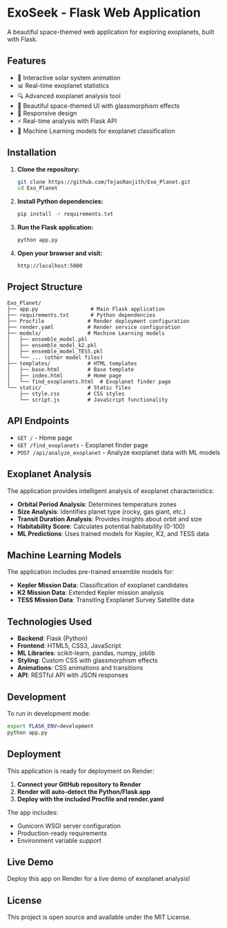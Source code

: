 # ExoSeek - Flask Web Application

A beautiful space-themed web application for exploring exoplanets, built with Flask.

## Features

- 🌌 Interactive solar system animation
- 📊 Real-time exoplanet statistics
- 🔍 Advanced exoplanet analysis tool
- 🎨 Beautiful space-themed UI with glassmorphism effects
- 📱 Responsive design
- ⚡ Real-time analysis with Flask API
- 🤖 Machine Learning models for exoplanet classification

## Installation

1. **Clone the repository:**
   ```bash
   git clone https://github.com/TejasRanjith/Exo_Planet.git
   cd Exo_Planet
   ```

2. **Install Python dependencies:**
   ```bash
   pip install -r requirements.txt
   ```

3. **Run the Flask application:**
   ```bash
   python app.py
   ```

4. **Open your browser and visit:**
   ```
   http://localhost:5000
   ```

## Project Structure

```
Exo_Planet/
├── app.py                 # Main Flask application
├── requirements.txt       # Python dependencies
├── Procfile              # Render deployment configuration
├── render.yaml           # Render service configuration
├── models/               # Machine Learning models
│   ├── ensemble_model.pkl
│   ├── ensemble_model_k2.pkl
│   ├── ensemble_model_TESS.pkl
│   └── ... (other model files)
├── templates/            # HTML templates
│   ├── base.html         # Base template
│   ├── index.html        # Home page
│   └── find_exoplanets.html  # Exoplanet finder page
└── static/               # Static files
    ├── style.css         # CSS styles
    └── script.js         # JavaScript functionality
```

## API Endpoints

- `GET /` - Home page
- `GET /find_exoplanets` - Exoplanet finder page
- `POST /api/analyze_exoplanet` - Analyze exoplanet data with ML models

## Exoplanet Analysis

The application provides intelligent analysis of exoplanet characteristics:

- **Orbital Period Analysis**: Determines temperature zones
- **Size Analysis**: Identifies planet type (rocky, gas giant, etc.)
- **Transit Duration Analysis**: Provides insights about orbit and size
- **Habitability Score**: Calculates potential habitability (0-100)
- **ML Predictions**: Uses trained models for Kepler, K2, and TESS data

## Machine Learning Models

The application includes pre-trained ensemble models for:
- **Kepler Mission Data**: Classification of exoplanet candidates
- **K2 Mission Data**: Extended Kepler mission analysis
- **TESS Mission Data**: Transiting Exoplanet Survey Satellite data

## Technologies Used

- **Backend**: Flask (Python)
- **Frontend**: HTML5, CSS3, JavaScript
- **ML Libraries**: scikit-learn, pandas, numpy, joblib
- **Styling**: Custom CSS with glassmorphism effects
- **Animations**: CSS animations and transitions
- **API**: RESTful API with JSON responses

## Development

To run in development mode:
```bash
export FLASK_ENV=development
python app.py
```

## Deployment

This application is ready for deployment on Render:

1. **Connect your GitHub repository to Render**
2. **Render will auto-detect the Python/Flask app**
3. **Deploy with the included Procfile and render.yaml**

The app includes:
- Gunicorn WSGI server configuration
- Production-ready requirements
- Environment variable support

## Live Demo

Deploy this app on Render for a live demo of exoplanet analysis!

## License

This project is open source and available under the MIT License.
